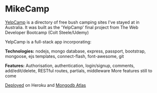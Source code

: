 # MikeCamp
[YelpCamp](https://mike-camp.herokuapp.com) is a directory of free bush camping sites I've stayed at in Australia.
It was built as the 'YelpCamp' final project from The Web Developer Bootcamp (Colt Steele/Udemy)

YelpCamp is a full-stack app incorporating:

**Technologies:**
nodejs, mongo database, express, passport, bootstrap, mongoose, ejs templates, connect-flash, font-awesome, git

**Features:**
Authorisation, authentication, login/signup, comments, add/edit/delete, RESTful routes, partials, middleware
More features still to come

[Deployed](https://mike-camp.herokuapp.com/) on Heroku and [Mongodb Atlas](https://www.mongodb.com/cloud/atlas)
